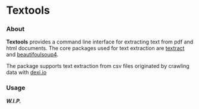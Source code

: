 # Textools

### About
**Textools** provides a command line interface for extracting text from
pdf and html documents. The core packages used for text extraction are
[textract](http://textract.readthedocs.io/en/latest/python_package.html) and
[beautifoulsoup4](https://www.crummy.com/software/BeautifulSoup/bs4/doc/).

The package supports text extraction from csv files originated by crawling data
with [dexi.io](dexi.io)

### Usage

___W.I.P.___
